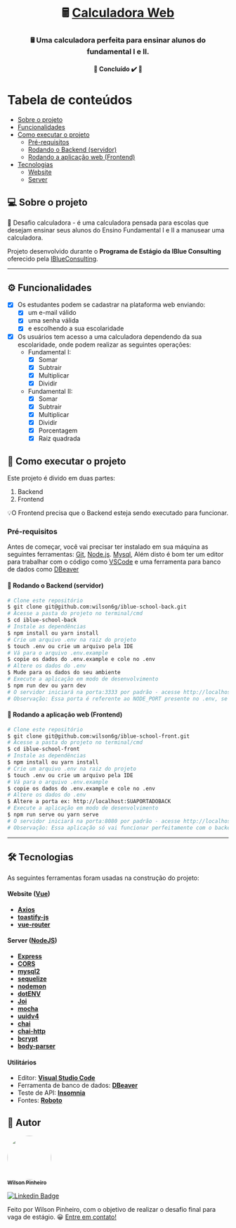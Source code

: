 <h1 align="center">
     🖩 <a href="#" alt="site do ecoleta"> Calculadora Web </a>
</h1>

<h3 align="center">
    🖩 Uma calculadora perfeita para ensinar alunos do fundamental I e II.
</h3>

<h4 align="center">
	🚧   Concluído ✔️ 🚧
</h4>

Tabela de conteúdos
=================
<!--ts-->
   * [Sobre o projeto](#-sobre-o-projeto)
   * [Funcionalidades](#-funcionalidades)
   * [Como executar o projeto](#-como-executar-o-projeto)
     * [Pré-requisitos](#pré-requisitos)
     * [Rodando o Backend (servidor)](#user-content--rodando-o-backend-servidor)
     * [Rodando a aplicação web (Frontend)](#user-content--rodando-a-aplicação-web-frontend)
   * [Tecnologias](#-tecnologias)
     * [Website](#user-content-website--react----typescript)
     * [Server](#user-content-server--nodejs----typescript)
<!--te-->


## 💻 Sobre o projeto

🏫 Desafio calculadora - é uma calculadora pensada para escolas que desejam ensinar seus alunos do Ensino Fundamental I e II a manusear uma calculadora.

Projeto desenvolvido durante o **Programa de Estágio da IBlue Consulting** oferecido pela [IBlueConsulting](https://www.iblueconsulting.com.br/).

---

## ⚙️ Funcionalidades

- [x] Os estudantes podem se cadastrar na plataforma web enviando:
  - [x] um e-mail válido
  - [x] uma senha válida
  - [x] e escolhendo a sua escolaridade

- [x] Os usuários tem acesso a uma calculadora dependendo da sua escolaridade, onde podem realizar as seguintes operações:
  - Fundamental I:
    - [x] Somar
    - [x] Subtrair
    - [x] Multiplicar
    - [x] Dividir
  - Fundamental II:
    - [x] Somar
    - [x] Subtrair
    - [x] Multiplicar
    - [x] Dividir
    - [x] Porcentagem
    - [x] Raiz quadrada

## 🚀 Como executar o projeto

Este projeto é divido em duas partes:
1. Backend 
2. Frontend

💡O Frontend precisa que o Backend esteja sendo executado para funcionar.

### Pré-requisitos

Antes de começar, você vai precisar ter instalado em sua máquina as seguintes ferramentas:
[Git](https://git-scm.com), [Node.js](https://nodejs.org/en/). [Mysql](https://dev.mysql.com/downloads/installer/), Além disto é bom ter um editor para trabalhar com o código como [VSCode](https://code.visualstudio.com/) e uma ferramenta para banco de dados como [DBeaver](https://dbeaver.io/download/)

#### 🎲 Rodando o Backend (servidor)

```bash
# Clone este repositório
$ git clone git@github.com:wilson6g/iblue-school-back.git
# Acesse a pasta do projeto no terminal/cmd
$ cd iblue-school-back
# Instale as dependências
$ npm install ou yarn install
# Crie um arquivo .env na raiz do projeto
$ touch .env ou crie um arquivo pela IDE
# Vá para o arquivo .env.example
$ copie os dados do .env.example e cole no .env
# Altere os dados do .env 
$ Mude para os dados do seu ambiente
# Execute a aplicação em modo de desenvolvimento
$ npm run dev ou yarn dev
# O servidor iniciará na porta:3333 por padrão - acesse http://localhost:3333
# Observação: Essa porta é referente ao NODE_PORT presente no .env, se você alterar, terá que mudar a porta "3333" para a que você definiu. 
```

#### 🧭 Rodando a aplicação web (Frontend)

```bash
# Clone este repositório
$ git clone git@github.com:wilson6g/iblue-school-front.git
# Acesse a pasta do projeto no terminal/cmd
$ cd iblue-school-front
# Instale as dependências
$ npm install ou yarn install
# Crie um arquivo .env na raiz do projeto
$ touch .env ou crie um arquivo pela IDE
# Vá para o arquivo .env.example
$ copie os dados do .env.example e cole no .env
# Altere os dados do .env 
$ Altere a porta ex: http://localhost:SUAPORTADOBACK
# Execute a aplicação em modo de desenvolvimento
$ npm run serve ou yarn serve
# O servidor iniciará na porta:8080 por padrão - acesse http://localhost:8080
# Observação: Essa aplicação só vai funcionar perfeitamente com o backend em node rodando em paralelo, ou seja, ao mesmo tempo. 
```

---

## 🛠 Tecnologias

As seguintes ferramentas foram usadas na construção do projeto:

#### **Website**  ([Vue](https://vuejs.org/))

-   **[Axios](https://github.com/axios/axios)**
-   **[toastify-js](https://www.npmjs.com/package/toastify-js)**
-   **[vue-router](https://router.vuejs.org/)**

#### **Server**  ([NodeJS](https://nodejs.orgen/))

-   **[Express](https://expressjs.com/)**
-   **[CORS](https://expressjs.com/en/resources/middleware/cors.html)**
-   **[mysql2](https://github.com/mapbox/node-sqlite3)**
-   **[sequelize](https://sequelize.org/)**
-   **[nodemon](https://github.com/TypeStrong/ts-node)**
-   **[dotENV](https://github.com/motdotla/dotenv)**
-   **[Joi](https://github.com/hapijs/joi)**
-   **[mocha](https://mochajs.org/)**
-   **[uuidv4](https://www.npmjs.com/package/uuidv4)**
-   **[chai](https://www.chaijs.com/)**
-   **[chai-http](https://www.chaijs.com/plugins/chai-http/)**
-   **[bcrypt](https://www.npmjs.com/package/bcrypt)**
-   **[body-parser](https://www.npmjs.com/package/body-parser)**

#### **Utilitários**

-   Editor:  **[Visual Studio Code](https://code.visualstudio.com/)**
-   Ferramenta de banco de dados: **[DBeaver](https://dbeaver.io/)**
-   Teste de API:  **[Insomnia](https://insomnia.rest/)**
-   Fontes: **[Roboto](https://fonts.google.com/specimen/Roboto)**

## 🦸 Autor

<a href="https://blog.rocketseat.com.br/author/thiago/">
 <img style="border-radius: 50%;" src="https://avatars.githubusercontent.com/u/87429689?v=4" width="100px;" alt=""/>
 <br />
 <sub><b>Wilson Pinheiro</b></sub></a>
 <br />

[![Linkedin Badge](https://img.shields.io/twitter/url?label=LINKEDIN&logo=linkedin&style=social&url=https%3A%2F%2Fwww.linkedin.com%2Fin%2Fwilsonpinh%2F)](https://www.linkedin.com/in/wilsonpinh/) 

Feito por Wilson Pinheiro, com o objetivo de realizar o desafio final para vaga de estágio. 😀 [Entre em contato!](https://www.linkedin.com/in/wilsonpinh/)
